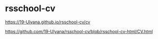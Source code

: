 # rsschool-cv

https://19-Ulyana.github.io/rsschool-cv/cv

https://github.com/19-Ulyana/rsschool-cv/blob/rsschool-cv-html/CV.html
